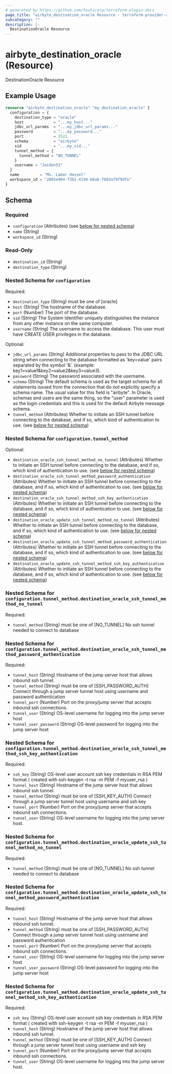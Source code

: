 ```yaml
---
# generated by https://github.com/hashicorp/terraform-plugin-docs
page_title: "airbyte_destination_oracle Resource - terraform-provider-airbyte"
subcategory: ""
description: |-
  DestinationOracle Resource
---
```


# airbyte_destination_oracle (Resource)

DestinationOracle Resource

## Example Usage

```terraform
resource "airbyte_destination_oracle" "my_destination_oracle" {
  configuration = {
    destination_type = "oracle"
    host             = "...my_host..."
    jdbc_url_params  = "...my_jdbc_url_params..."
    password         = "...my_password..."
    port             = 1521
    schema           = "airbyte"
    sid              = "...my_sid..."
    tunnel_method = {
      tunnel_method = "NO_TUNNEL"
    }
    username = "Jaiden53"
  }
  name         = "Ms. Lamar Hessel"
  workspace_id = "2065e904-f3b1-4194-b8ab-f603a79f9dfe"
}
```

<!-- schema generated by tfplugindocs -->
## Schema

### Required

- `configuration` (Attributes) (see [below for nested schema](#nestedatt--configuration))
- `name` (String)
- `workspace_id` (String)

### Read-Only

- `destination_id` (String)
- `destination_type` (String)

<a id="nestedatt--configuration"></a>
### Nested Schema for `configuration`

Required:

- `destination_type` (String) must be one of [oracle]
- `host` (String) The hostname of the database.
- `port` (Number) The port of the database.
- `sid` (String) The System Identifier uniquely distinguishes the instance from any other instance on the same computer.
- `username` (String) The username to access the database. This user must have CREATE USER privileges in the database.

Optional:

- `jdbc_url_params` (String) Additional properties to pass to the JDBC URL string when connecting to the database formatted as 'key=value' pairs separated by the symbol '&'. (example: key1=value1&key2=value2&key3=value3).
- `password` (String) The password associated with the username.
- `schema` (String) The default schema is used as the target schema for all statements issued from the connection that do not explicitly specify a schema name. The usual value for this field is "airbyte".  In Oracle, schemas and users are the same thing, so the "user" parameter is used as the login credentials and this is used for the default Airbyte message schema.
- `tunnel_method` (Attributes) Whether to initiate an SSH tunnel before connecting to the database, and if so, which kind of authentication to use. (see [below for nested schema](#nestedatt--configuration--tunnel_method))

<a id="nestedatt--configuration--tunnel_method"></a>
### Nested Schema for `configuration.tunnel_method`

Optional:

- `destination_oracle_ssh_tunnel_method_no_tunnel` (Attributes) Whether to initiate an SSH tunnel before connecting to the database, and if so, which kind of authentication to use. (see [below for nested schema](#nestedatt--configuration--tunnel_method--destination_oracle_ssh_tunnel_method_no_tunnel))
- `destination_oracle_ssh_tunnel_method_password_authentication` (Attributes) Whether to initiate an SSH tunnel before connecting to the database, and if so, which kind of authentication to use. (see [below for nested schema](#nestedatt--configuration--tunnel_method--destination_oracle_ssh_tunnel_method_password_authentication))
- `destination_oracle_ssh_tunnel_method_ssh_key_authentication` (Attributes) Whether to initiate an SSH tunnel before connecting to the database, and if so, which kind of authentication to use. (see [below for nested schema](#nestedatt--configuration--tunnel_method--destination_oracle_ssh_tunnel_method_ssh_key_authentication))
- `destination_oracle_update_ssh_tunnel_method_no_tunnel` (Attributes) Whether to initiate an SSH tunnel before connecting to the database, and if so, which kind of authentication to use. (see [below for nested schema](#nestedatt--configuration--tunnel_method--destination_oracle_update_ssh_tunnel_method_no_tunnel))
- `destination_oracle_update_ssh_tunnel_method_password_authentication` (Attributes) Whether to initiate an SSH tunnel before connecting to the database, and if so, which kind of authentication to use. (see [below for nested schema](#nestedatt--configuration--tunnel_method--destination_oracle_update_ssh_tunnel_method_password_authentication))
- `destination_oracle_update_ssh_tunnel_method_ssh_key_authentication` (Attributes) Whether to initiate an SSH tunnel before connecting to the database, and if so, which kind of authentication to use. (see [below for nested schema](#nestedatt--configuration--tunnel_method--destination_oracle_update_ssh_tunnel_method_ssh_key_authentication))

<a id="nestedatt--configuration--tunnel_method--destination_oracle_ssh_tunnel_method_no_tunnel"></a>
### Nested Schema for `configuration.tunnel_method.destination_oracle_ssh_tunnel_method_no_tunnel`

Required:

- `tunnel_method` (String) must be one of [NO_TUNNEL]
No ssh tunnel needed to connect to database


<a id="nestedatt--configuration--tunnel_method--destination_oracle_ssh_tunnel_method_password_authentication"></a>
### Nested Schema for `configuration.tunnel_method.destination_oracle_ssh_tunnel_method_password_authentication`

Required:

- `tunnel_host` (String) Hostname of the jump server host that allows inbound ssh tunnel.
- `tunnel_method` (String) must be one of [SSH_PASSWORD_AUTH]
Connect through a jump server tunnel host using username and password authentication
- `tunnel_port` (Number) Port on the proxy/jump server that accepts inbound ssh connections.
- `tunnel_user` (String) OS-level username for logging into the jump server host
- `tunnel_user_password` (String) OS-level password for logging into the jump server host


<a id="nestedatt--configuration--tunnel_method--destination_oracle_ssh_tunnel_method_ssh_key_authentication"></a>
### Nested Schema for `configuration.tunnel_method.destination_oracle_ssh_tunnel_method_ssh_key_authentication`

Required:

- `ssh_key` (String) OS-level user account ssh key credentials in RSA PEM format ( created with ssh-keygen -t rsa -m PEM -f myuser_rsa )
- `tunnel_host` (String) Hostname of the jump server host that allows inbound ssh tunnel.
- `tunnel_method` (String) must be one of [SSH_KEY_AUTH]
Connect through a jump server tunnel host using username and ssh key
- `tunnel_port` (Number) Port on the proxy/jump server that accepts inbound ssh connections.
- `tunnel_user` (String) OS-level username for logging into the jump server host.


<a id="nestedatt--configuration--tunnel_method--destination_oracle_update_ssh_tunnel_method_no_tunnel"></a>
### Nested Schema for `configuration.tunnel_method.destination_oracle_update_ssh_tunnel_method_no_tunnel`

Required:

- `tunnel_method` (String) must be one of [NO_TUNNEL]
No ssh tunnel needed to connect to database


<a id="nestedatt--configuration--tunnel_method--destination_oracle_update_ssh_tunnel_method_password_authentication"></a>
### Nested Schema for `configuration.tunnel_method.destination_oracle_update_ssh_tunnel_method_password_authentication`

Required:

- `tunnel_host` (String) Hostname of the jump server host that allows inbound ssh tunnel.
- `tunnel_method` (String) must be one of [SSH_PASSWORD_AUTH]
Connect through a jump server tunnel host using username and password authentication
- `tunnel_port` (Number) Port on the proxy/jump server that accepts inbound ssh connections.
- `tunnel_user` (String) OS-level username for logging into the jump server host
- `tunnel_user_password` (String) OS-level password for logging into the jump server host


<a id="nestedatt--configuration--tunnel_method--destination_oracle_update_ssh_tunnel_method_ssh_key_authentication"></a>
### Nested Schema for `configuration.tunnel_method.destination_oracle_update_ssh_tunnel_method_ssh_key_authentication`

Required:

- `ssh_key` (String) OS-level user account ssh key credentials in RSA PEM format ( created with ssh-keygen -t rsa -m PEM -f myuser_rsa )
- `tunnel_host` (String) Hostname of the jump server host that allows inbound ssh tunnel.
- `tunnel_method` (String) must be one of [SSH_KEY_AUTH]
Connect through a jump server tunnel host using username and ssh key
- `tunnel_port` (Number) Port on the proxy/jump server that accepts inbound ssh connections.
- `tunnel_user` (String) OS-level username for logging into the jump server host.


